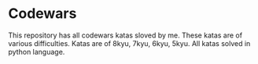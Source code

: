 # Codewars
This repository has all codewars katas sloved by me.
These katas are of various difficulties.
Katas are of 8kyu, 7kyu, 6kyu, 5kyu.
All katas  solved in python language.
